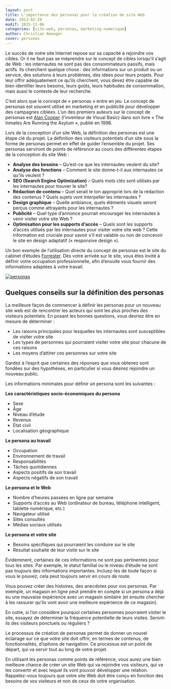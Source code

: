 ```yaml
---
layout: post
title: L'importance des personas pour la création de site Web
date: 2013-02-20
modif: 2015-11-06
categories: [site-web, personas, marketing-numerique]
author: Christian Amauger
cover: personas
---
```


Le succès de votre site Internet repose sur sa capacité à rejoindre vos cibles. Or il ne faut pas se méprendre sur le concept de cibles lorsqu’il s’agit de Web : les internautes ne sont pas des consommateurs passifs, mais actifs. Ils cherchent quelque chose : des informations sur un produit ou un service, des solutions à leurs problèmes, des idées pour leurs projets. Pour leur offrir adéquatement ce qu’ils cherchent, vous devez être capable de bien identifier leurs besoins, leurs goûts, leurs habitudes de consommation, mais aussi le contexte de leur recherche.

C’est alors que le concept de « personas » entre en jeu. Le concept de personas est souvent utilisé en marketing et en publicité pour développer des campagnes ciblées. L’un des premiers auteurs sur le concept de personas est [Alan Cooper](http://en.wikipedia.org/wiki/Alan_Cooper) (l’inventeur de Visual Basic) dans son livre « The Inmates Are Running the Asylum », publié en 1998.

Lors de la conception d’un site Web, la définition des personas est une étape clé du projet. La définition des visiteurs potentiels d’un site sous la forme de personas permet en effet de guider l’ensemble du projet. Ses personas serviront de points de référence au cours des différentes étapes de la conception du site Web :

- **Analyse des besoins** – Qu’est-ce que les internautes veulent du site?
- **Analyse des fonctions** – Comment le site donne-t-il aux internautes ce qu’ils veulent ?
- **SEO (Search Engine Optimization)** – Quels mots clés sont utilisés par les internautes pour trouver le site?
- **Rédaction de contenu** – Quel serait le ton approprié lors de la rédaction des contenus ? Quels sujets vont interpeller les internautes ?
- **Design graphique** – Quelle ambiance, quels éléments visuels seront perçus comme attrayants pour les internautes ?
- **Publicité** – Quel type d’annonce pourrait encourager les internautes à venir visiter votre site Web ?
- **Optimisation pour les supports d’accès** – Quels sont les supports d’accès utilisés par les internautes pour visiter votre site web ? Cette information est cruciale pour savoir s’il est valable ou non de concevoir le site en design adaptatif (« responsive design »).

Un bon exemple de l’utilisation directe du concept de personas est le site du cabinet d’études [Forrester](http://www.forrester.com/). Dès votre arrivée sur le site, vous êtes invité à définir votre occupation professionnelle, afin d’ensuite vous fournir des informations adaptées à votre travail.

[![personas](../i0.wp.com/www.christianamauger.com/wp-content/uploads/2013/02/416665541_1f07283ecb_o10cf.jpg?fit=680%2C453&amp;ssl=1 "personas")](../i0.wp.com/www.christianamauger.com/wp-content/uploads/2013/02/416665541_1f07283ecb_oeb45.jpg?ssl=1)

## Quelques conseils sur la définition des personas

La meilleure façon de commencer à définir les personas pour un nouveau site web est de rencontrer les acteurs qui sont les plus proches des visiteurs potentiels. En posant les bonnes questions, vous devriez être en mesure de déterminer :
- Les raisons principales pour lesquelles les internautes sont susceptibles de visiter votre site
- Les types de personnes qui pourraient visiter votre site pour chacune de ces raisons
- Les moyens d’attirer ces personnes sur votre site

Gardez à l’esprit que certaines des réponses que vous obtenez sont fondées sur des hypothèses, en particulier si vous désirez rejoindre un nouveau public.

Les informations minimales pour définir un persona sont les suivantes :

**Les caractéristiques socio-économiques du persona**
- Sexe
- Âge
- Niveau d’étude
- Revenus
- État civil
- Localisation géographique

**Le persona au travail**
- Occupation
- Environnement de travail
- Responsabilités
- Tâches quotidiennes
- Aspects positifs de son travail
- Aspects négatifs de son travail

**Le persona et le Web**
- Nombre d’heures passées en ligne par semaine
- Supports d’accès au Web (ordinateur de bureau, téléphone intelligent, tablette numérique, etc.)
- Navigateur utilisé
- Sites consultés
- Médias sociaux utilisés

**Le persona et votre site**
- Besoins spécifiques qui pourraient les conduire sur le site
- Résultat souhaité de leur visite sur le site

Évidemment, certaines de ces informations ne sont pas pertinentes pour tous les sites. Par exemple, le statut familial ou le niveau d’étude ne sont pas toujours des informations importantes. Incluez-les de toute façon si vous le pouvez, cela peut toujours servir en cours de route.

Vous pouvez créer des histoires, des anecdotes pour vos personas. Par exemple, un magasin en ligne peut prendre en compte si un persona a déjà eu une mauvaise expérience avec un magasin similaire (et ensuite chercher à les rassurer qu’ils vont avoir une meilleure expérience de ce magasin).

En outre, si l’on considère pourquoi certaines personnes pourraient visiter le site, essayez de déterminer la fréquence potentielle de leurs visites. Seront-ils des visiteurs ponctuels ou réguliers ?

Le processus de création de personas permet de donner un nouvel éclairage sur ce que votre site doit offrir, en termes de contenus, de fonctionnalités, d’options de navigation. Ce processus est un point de départ, qui va servir tout au long de votre projet.

En utilisant les personas comme points de référence, vous aurez une bien meilleure chance de créer un site Web qui va rejoindre vos visiteurs, qui va les convertir et avec lequel ils vont pouvoir développer une relation. Rappelez-vous toujours que votre site Web doit être conçu en fonction des besoins de vos visiteurs et non de ceux de votre organisation.
